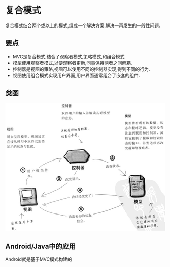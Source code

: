 # 复合模式
复合模式结合两个或以上的模式,组成一个解决方案,解决一再发生的一般性问题.

## 要点
 * MVC是复合模式,结合了观察者模式,策略模式,和组合模式
 * 模型使用观察者模式,以便观察者更新,同事保持两者之间解耦.
 * 控制器是视图的策略,视图可以使用不同的控制器实现,得到不同的行为.
 * 视图使用组合模式实现用户界面,用户界面通常组合了嵌套的组件.


## 类图
![Image](/code/src/main/java/com/siyehua/chapter12/chapter12_001.jpg)


## Android/Java中的应用
Android就是基于MVC模式构建的
